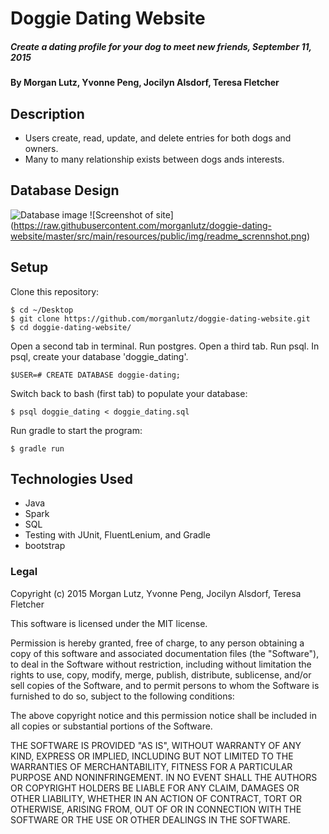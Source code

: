 # Doggie Dating Website

##### Create a dating profile for your dog to meet new friends, September 11, 2015

#### By Morgan Lutz, Yvonne Peng, Jocilyn Alsdorf, Teresa Fletcher

## Description

* Users create, read, update, and delete entries for both dogs and owners.
* Many to many relationship exists between dogs ands interests.

## Database Design
![Database image](https://raw.githubusercontent.com/morganlutz/doggie-dating-website/master/src/main/resources/public/img/SQL-ScreenShot-2015-09-10.png)
![Screenshot of site] (https://raw.githubusercontent.com/morganlutz/doggie-dating-website/master/src/main/resources/public/img/readme_scrennshot.png)
## Setup

Clone this repository:
```
$ cd ~/Desktop
$ git clone https://github.com/morganlutz/doggie-dating-website.git
$ cd doggie-dating-website/
```
Open a second tab in terminal. Run postgres. Open a third tab. Run psql. In psql, create your database 'doggie_dating'.
```
$USER=# CREATE DATABASE doggie-dating;
```
Switch back to bash (first tab) to populate your database:
```
$ psql doggie_dating < doggie_dating.sql
```
Run gradle to start the program:
```
$ gradle run
```

## Technologies Used
* Java
* Spark
* SQL
* Testing with JUnit, FluentLenium, and Gradle
* bootstrap

### Legal

Copyright (c) 2015 Morgan Lutz, Yvonne Peng, Jocilyn Alsdorf, Teresa Fletcher

This software is licensed under the MIT license.

Permission is hereby granted, free of charge, to any person obtaining a copy
of this software and associated documentation files (the "Software"), to deal
in the Software without restriction, including without limitation the rights
to use, copy, modify, merge, publish, distribute, sublicense, and/or sell
copies of the Software, and to permit persons to whom the Software is
furnished to do so, subject to the following conditions:

The above copyright notice and this permission notice shall be included in
all copies or substantial portions of the Software.

THE SOFTWARE IS PROVIDED "AS IS", WITHOUT WARRANTY OF ANY KIND, EXPRESS OR
IMPLIED, INCLUDING BUT NOT LIMITED TO THE WARRANTIES OF MERCHANTABILITY,
FITNESS FOR A PARTICULAR PURPOSE AND NONINFRINGEMENT. IN NO EVENT SHALL THE
AUTHORS OR COPYRIGHT HOLDERS BE LIABLE FOR ANY CLAIM, DAMAGES OR OTHER
LIABILITY, WHETHER IN AN ACTION OF CONTRACT, TORT OR OTHERWISE, ARISING FROM,
OUT OF OR IN CONNECTION WITH THE SOFTWARE OR THE USE OR OTHER DEALINGS IN
THE SOFTWARE.
